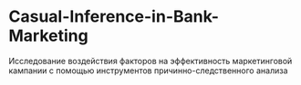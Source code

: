 # Casual-Inference-in-Bank-Marketing
Исследование воздействия факторов на эффективность маркетинговой кампании с помощью инструментов причинно-следственного анализа
